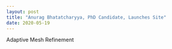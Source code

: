 ```yaml
---
layout: post
title: "Anurag Bhatatcharyya, PhD Candidate, Launches Site"
date: 2020-05-19
---
```


Adaptive Mesh Refinement
